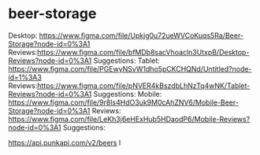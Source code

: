 # beer-storage
Desktop: https://www.figma.com/file/Upkjg0u72ueWVCoKuqs5Ra/Beer-Storage?node-id=0%3A1
  Reviews:https://www.figma.com/file/bfMDb8sacVhoacln3UtxpB/Desktop-Reviews?node-id=0%3A1
  Suggestions:
Tablet: https://www.figma.com/file/PGEwyNSvW1dho5pCKCHQNd/Untitled?node-id=1%3A3
  Reviews:https://www.figma.com/file/pNVER4kBszdbLhNzTq4wNK/Tablet-Reviews?node-id=0%3A1
  Suggestions:
Mobile: https://www.figma.com/file/9r8ls4HdO3uk9M0cAhZNV6/Mobile-Beer-Storage?node-id=0%3A1
  Reviews: https://www.figma.com/file/LeKh3j6eHExHub5HDaodP6/Mobile-Reviews?node-id=0%3A1
  Suggestions:
  
   https://api.punkapi.com/v2/beers
l

